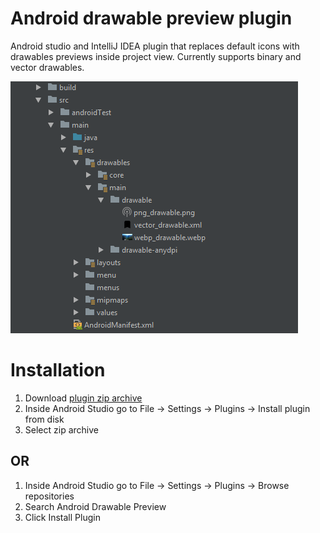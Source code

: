 # Android drawable preview plugin

Android studio and IntelliJ IDEA plugin that replaces default icons with drawables previews inside project view. Currently supports binary and vector drawables.

![screenshot](./screenshot.png)

# Installation

1. Download [plugin zip archive](./release/drawable_preview-1.0-SNAPSHOT.zip)
2. Inside Android Studio go to File -> Settings -> Plugins -> Install plugin from disk
3. Select zip archive

## OR

1. Inside Android Studio go to File -> Settings -> Plugins -> Browse repositories
2. Search Android Drawable Preview
3. Click Install Plugin
